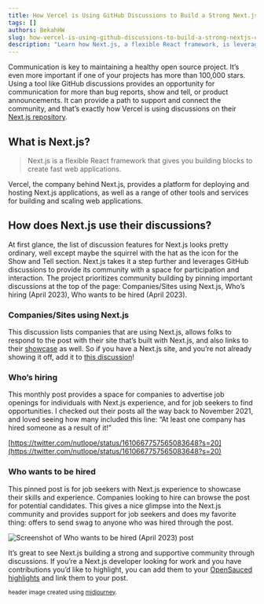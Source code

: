 ```yaml
---
title: How Vercel is Using GitHub Discussions to Build a Strong Next.js Community
tags: []
authors: BekahHW
slug: how-vercel-is-using-github-discussions-to-build-a-strong-nextjs-community
description: "Learn how Next.js, a flexible React framework, is leveraging GitHub discussions to strengthen its community, promote job opportunities, and showcase companies using Next.js."
---
```


Communication is key to maintaining a healthy open source project. It’s even more important if one of your projects has more than 100,000 stars. Using a tool like GitHub discussions provides an opportunity for communication for more than bug reports, show and tell, or product announcements. It can provide a path to support and connect the community, and that’s exactly how Vercel is using discussions on their [Next.js repository](https://github.com/vercel/next.js/discussions).

<!-- truncate -->

## What is Next.js?
>
> Next.js is a flexible React framework that gives you building blocks to create fast web applications.

Vercel, the company behind Next.js, provides a platform for deploying and hosting Next.js applications, as well as a range of other tools and services for building and scaling web applications.

## How does Next.js use their discussions?

At first glance, the list of discussion features for Next.js looks pretty ordinary, well except maybe the squirrel with the hat as the icon for the Show and Tell section. Next.js takes it a step further and leverages GitHub discussions to provide its community with a space for participation and interaction. The project prioritizes community building by pinning important discussions at the top of the page: Companies/Sites using Next.js, Who’s hiring (April 2023), Who wants to be hired (April 2023).

### Companies/Sites using Next.js

This discussion lists companies that are using Next.js, allows folks to respond to the post with their site that’s built with Next.js, and also links to their [showcase](https://nextjs.org/showcase) as well. So if you have a Next.js site, and you’re not already showing it off, add it to [this discussion](https://github.com/vercel/next.js/discussions/10640)!

### Who’s hiring

This monthly post provides a space for companies to advertise job openings for individuals with Next.js experience, and for job seekers to find opportunities. I checked out their posts all the way back to November 2021, and loved seeing how many included this line: “At least one company has hired someone as a result of it!”

[https://twitter.com/nutlope/status/1610667757565083648?s=20](https://twitter.com/nutlope/status/1610667757565083648?s=20)

### Who wants to be hired

This pinned post is for job seekers with Next.js experience to showcase their skills and experience. Companies looking to hire can browse the post for potential candidates.  This gives a nice glimpse into the Next.js community and provides support for job seekers and does my favorite thing: offers to send swag to anyone who was hired through the post.

![Screenshot of Who wants to be hired (April 2023) post](https://dev-to-uploads.s3.amazonaws.com/uploads/articles/ug608pczuotc58ag8i6f.png)

It’s great to see Next.js building a strong and supportive community through discussions. If you’re a Next.js developer looking for work and you have contributions you’d like to highlight, you can add them to your [OpenSauced highlights](https://insights.opensauced.pizza/feed) and link them to your post.

<small>header image created using [midjourney](https://www.midjourney.com/app/jobs/53c570b9-3cc2-48c5-9fe0-8d855cfbeb34/).</small>
